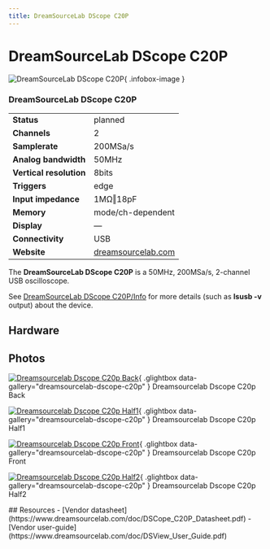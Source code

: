 ```yaml
---
title: DreamSourceLab DScope C20P
---
```


# DreamSourceLab DScope C20P

<div class="infobox" markdown>

![DreamSourceLab DScope C20P](./img/Dreamsourcelab_dscope_c20p_back.jpg){ .infobox-image }

### DreamSourceLab DScope C20P

| | |
|---|---|
| **Status** | planned |
| **Channels** | 2 |
| **Samplerate** | 200MSa/s |
| **Analog bandwidth** | 50MHz |
| **Vertical resolution** | 8bits |
| **Triggers** | edge |
| **Input impedance** | 1MΩ‖18pF |
| **Memory** | mode/ch-dependent |
| **Display** | — |
| **Connectivity** | USB |
| **Website** | [dreamsourcelab.com](https://www.dreamsourcelab.com/product/dscope-c20p/) |

</div>

The **DreamSourceLab DScope C20P** is a 50MHz, 200MSa/s, 2-channel USB oscilloscope.

See [DreamSourceLab DScope C20P/Info](https://sigrok.org/wiki/DreamSourceLab_DScope_C20P/Info) for more details (such as **lsusb -v** output) about the device.

## Hardware

## Photos

<div class="photo-grid" markdown>

[![Dreamsourcelab Dscope C20p Back](./img/Dreamsourcelab_dscope_c20p_back.jpg)](./img/Dreamsourcelab_dscope_c20p_back.jpg "Dreamsourcelab Dscope C20p Back"){ .glightbox data-gallery="dreamsourcelab-dscope-c20p" }
<span class="caption">Dreamsourcelab Dscope C20p Back</span>

[![Dreamsourcelab Dscope C20p Half1](./img/Dreamsourcelab_dscope_c20p_half1.jpg)](./img/Dreamsourcelab_dscope_c20p_half1.jpg "Dreamsourcelab Dscope C20p Half1"){ .glightbox data-gallery="dreamsourcelab-dscope-c20p" }
<span class="caption">Dreamsourcelab Dscope C20p Half1</span>

[![Dreamsourcelab Dscope C20p Front](./img/Dreamsourcelab_dscope_c20p_front.jpg)](./img/Dreamsourcelab_dscope_c20p_front.jpg "Dreamsourcelab Dscope C20p Front"){ .glightbox data-gallery="dreamsourcelab-dscope-c20p" }
<span class="caption">Dreamsourcelab Dscope C20p Front</span>

[![Dreamsourcelab Dscope C20p Half2](./img/Dreamsourcelab_dscope_c20p_half2.jpg)](./img/Dreamsourcelab_dscope_c20p_half2.jpg "Dreamsourcelab Dscope C20p Half2"){ .glightbox data-gallery="dreamsourcelab-dscope-c20p" }
<span class="caption">Dreamsourcelab Dscope C20p Half2</span>

</div>
## Resources
- [Vendor datasheet](https://www.dreamsourcelab.com/doc/DSCope_C20P_Datasheet.pdf)
- [Vendor user-guide](https://www.dreamsourcelab.com/doc/DSView_User_Guide.pdf)

